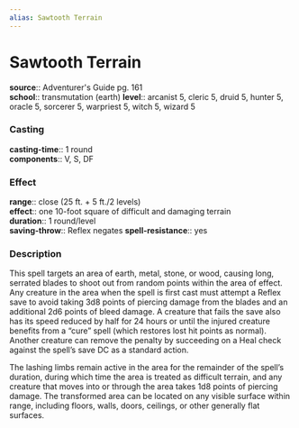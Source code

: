 ```yaml
---
alias: Sawtooth Terrain
---
```


# Sawtooth Terrain 

**source**:: Adventurer's Guide pg. 161  
**school**:: transmutation (earth)
**level**:: arcanist 5, cleric 5, druid 5, hunter 5, oracle 5, sorcerer 5, warpriest 5, witch 5, wizard 5

### Casting 

**casting-time**:: 1 round  
**components**:: V, S, DF

### Effect 

**range**:: close (25 ft. + 5 ft./2 levels)  
**effect**:: one 10-foot square of difficult and damaging terrain  
**duration**:: 1 round/level  
**saving-throw**:: Reflex negates
**spell-resistance**:: yes

### Description 

This spell targets an area of earth, metal, stone, or wood, causing long, serrated blades to shoot out from random points within the area of effect. Any creature in the area when the spell is first cast must attempt a Reflex save to avoid taking 3d8 points of piercing damage from the blades and an additional 2d6 points of bleed damage. A creature that fails the save also has its speed reduced by half for 24 hours or until the injured creature benefits from a “cure” spell (which restores lost hit points as normal). Another creature can remove the penalty by succeeding on a Heal check against the spell’s save DC as a standard action.  
  
The lashing limbs remain active in the area for the remainder of the spell’s duration, during which time the area is treated as difficult terrain, and any creature that moves into or through the area takes 1d8 points of piercing damage. The transformed area can be located on any visible surface within range, including floors, walls, doors, ceilings, or other generally flat surfaces.
